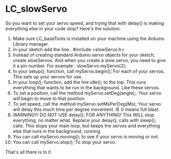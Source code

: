 # LC_slowServo

So you want to set your servo speed, and trying that with delay() is making everything else in your code stop?
Here's the solution.

1) Make sure LC_baseTools is installed on your machine using the Arduino Library manager.
2) In your sketch add the line.. #include <slowServo.h>
3) Instead of creating standard Arduino servo objects for your sketch, create slowServos. And when you create a slow servo, you need to give it a pin number. For example : slowServo myServo(2);
4) In your setup(); function, call myServo.begin(); For each of your servos. This sets up your servos for use.
5) In your loop(); function, add the line idle(); to the top. This runs everything that wants to be run in the background. Like these servos.
6) To set a position, call the method myServo.setDeg(angle);. Your servo will begin to move to that position.
7) To set speed, call the method myServo.setMsPerDeg(Ms); Your servo will delay this much time per degree movement. IE 0 means full blast.
8) WARNING!!! DO NOT USE delay(); FOR ANYTHING! This WILL stop everything, no matter what. Replace your delay(); calls with sleep(); calls. This stops your main loop, but keeps the servos and everything else that runs in the background, running.
9) You can call myServo.moving(); to see if your servo is moving or not.
10) You can call myServo.stop(); To stop your servo.

That's all there is to it.
